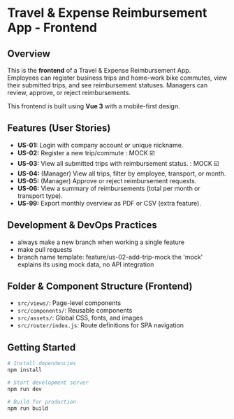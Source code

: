 # Travel & Expense Reimbursement App - Frontend

## Overview
This is the **frontend** of a Travel & Expense Reimbursement App.  
Employees can register business trips and home–work bike commutes, view their submitted trips, and see reimbursement statuses. Managers can review, approve, or reject reimbursements.  

This frontend is built using **Vue 3** with a mobile-first design.  

## Features (User Stories)
- **US-01:** Login with company account or unique nickname.  
- **US-02:** Register a new trip/commute : MOCK ☑️
- **US-03:** View all submitted trips with reimbursement status. : MOCK ☑️ 
- **US-04:** (Manager) View all trips, filter by employee, transport, or month.  
- **US-05:** (Manager) Approve or reject reimbursement requests.  
- **US-06:** View a summary of reimbursements (total per month or transport type).  
- **US-99:** Export monthly overview as PDF or CSV (extra feature).  

## Development & DevOps Practices
- always make a new branch when working a single feature
- make pull requests
- branch name template: feature/us-02-add-trip-mock
   the 'mock' explains its using mock data, no API integration

## Folder & Component Structure (Frontend)
- `src/views/`: Page-level components
- `src/components/`: Reusable components
- `src/assets/`: Global CSS, fonts, and images  
- `src/router/index.js`: Route definitions for SPA navigation  

## Getting Started
```bash
# Install dependencies
npm install

# Start development server
npm run dev

# Build for production
npm run build
